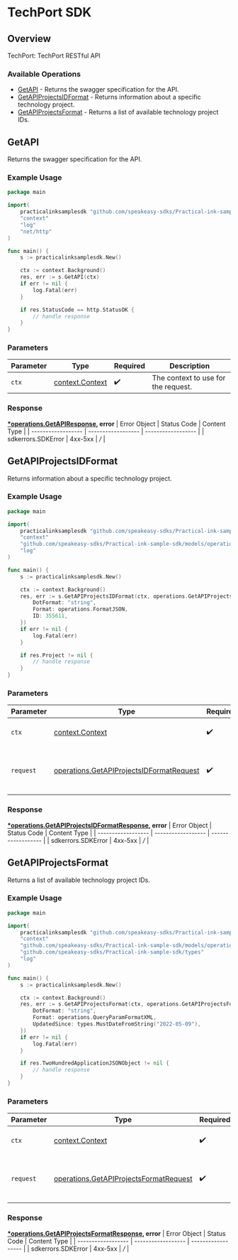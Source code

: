 # TechPort SDK


## Overview

TechPort: TechPort RESTful API

### Available Operations

* [GetAPI](#getapi) - Returns the swagger specification for the API.
* [GetAPIProjectsIDFormat](#getapiprojectsidformat) - Returns information about a specific technology project.
* [GetAPIProjectsFormat](#getapiprojectsformat) - Returns a list of available technology project IDs.

## GetAPI

Returns the swagger specification for the API.

### Example Usage

```go
package main

import(
	practicalinksamplesdk "github.com/speakeasy-sdks/Practical-ink-sample-sdk"
	"context"
	"log"
	"net/http"
)

func main() {
    s := practicalinksamplesdk.New()

    ctx := context.Background()
    res, err := s.GetAPI(ctx)
    if err != nil {
        log.Fatal(err)
    }

    if res.StatusCode == http.StatusOK {
        // handle response
    }
}
```

### Parameters

| Parameter                                             | Type                                                  | Required                                              | Description                                           |
| ----------------------------------------------------- | ----------------------------------------------------- | ----------------------------------------------------- | ----------------------------------------------------- |
| `ctx`                                                 | [context.Context](https://pkg.go.dev/context#Context) | :heavy_check_mark:                                    | The context to use for the request.                   |


### Response

**[*operations.GetAPIResponse](../../models/operations/getapiresponse.md), error**
| Error Object       | Status Code        | Content Type       |
| ------------------ | ------------------ | ------------------ |
| sdkerrors.SDKError | 4xx-5xx            | */*                |

## GetAPIProjectsIDFormat

Returns information about a specific technology project.

### Example Usage

```go
package main

import(
	practicalinksamplesdk "github.com/speakeasy-sdks/Practical-ink-sample-sdk"
	"context"
	"github.com/speakeasy-sdks/Practical-ink-sample-sdk/models/operations"
	"log"
)

func main() {
    s := practicalinksamplesdk.New()

    ctx := context.Background()
    res, err := s.GetAPIProjectsIDFormat(ctx, operations.GetAPIProjectsIDFormatRequest{
        DotFormat: "string",
        Format: operations.FormatJSON,
        ID: 355611,
    })
    if err != nil {
        log.Fatal(err)
    }

    if res.Project != nil {
        // handle response
    }
}
```

### Parameters

| Parameter                                                                                            | Type                                                                                                 | Required                                                                                             | Description                                                                                          |
| ---------------------------------------------------------------------------------------------------- | ---------------------------------------------------------------------------------------------------- | ---------------------------------------------------------------------------------------------------- | ---------------------------------------------------------------------------------------------------- |
| `ctx`                                                                                                | [context.Context](https://pkg.go.dev/context#Context)                                                | :heavy_check_mark:                                                                                   | The context to use for the request.                                                                  |
| `request`                                                                                            | [operations.GetAPIProjectsIDFormatRequest](../../models/operations/getapiprojectsidformatrequest.md) | :heavy_check_mark:                                                                                   | The request object to use for the request.                                                           |


### Response

**[*operations.GetAPIProjectsIDFormatResponse](../../models/operations/getapiprojectsidformatresponse.md), error**
| Error Object       | Status Code        | Content Type       |
| ------------------ | ------------------ | ------------------ |
| sdkerrors.SDKError | 4xx-5xx            | */*                |

## GetAPIProjectsFormat

Returns a list of available technology project IDs.

### Example Usage

```go
package main

import(
	practicalinksamplesdk "github.com/speakeasy-sdks/Practical-ink-sample-sdk"
	"context"
	"github.com/speakeasy-sdks/Practical-ink-sample-sdk/models/operations"
	"github.com/speakeasy-sdks/Practical-ink-sample-sdk/types"
	"log"
)

func main() {
    s := practicalinksamplesdk.New()

    ctx := context.Background()
    res, err := s.GetAPIProjectsFormat(ctx, operations.GetAPIProjectsFormatRequest{
        DotFormat: "string",
        Format: operations.QueryParamFormatXML,
        UpdatedSince: types.MustDateFromString("2022-05-09"),
    })
    if err != nil {
        log.Fatal(err)
    }

    if res.TwoHundredApplicationJSONObject != nil {
        // handle response
    }
}
```

### Parameters

| Parameter                                                                                        | Type                                                                                             | Required                                                                                         | Description                                                                                      |
| ------------------------------------------------------------------------------------------------ | ------------------------------------------------------------------------------------------------ | ------------------------------------------------------------------------------------------------ | ------------------------------------------------------------------------------------------------ |
| `ctx`                                                                                            | [context.Context](https://pkg.go.dev/context#Context)                                            | :heavy_check_mark:                                                                               | The context to use for the request.                                                              |
| `request`                                                                                        | [operations.GetAPIProjectsFormatRequest](../../models/operations/getapiprojectsformatrequest.md) | :heavy_check_mark:                                                                               | The request object to use for the request.                                                       |


### Response

**[*operations.GetAPIProjectsFormatResponse](../../models/operations/getapiprojectsformatresponse.md), error**
| Error Object       | Status Code        | Content Type       |
| ------------------ | ------------------ | ------------------ |
| sdkerrors.SDKError | 4xx-5xx            | */*                |
